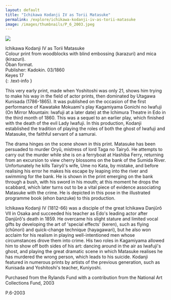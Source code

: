 ```yaml
---
layout: default
title: "Ichikawa Kodanji IV as Torii Matasuke"
permalink: /explore/ichikawa-kodanji-iv-as-torii-matasuke
image: /images/thumbnails/P_6_2003.jpeg
---
```


![]({{site.baseurl}}/images/P_6_2003.jpeg)

Ichikawa Kodanji IV as Torii Matasuke  
Colour print from woodblocks with blind embossing (karazuri) and mica (kirazuri).  
Ôban format.  
Publisher: Kadokin. 03/1860  
Keyes 17  
{: .text-info }

This very early print, made when Yoshitoshi  was only 21, shows him trying to make his way in the field of actor
prints, then dominated by Utagawa Kunisada (1786-1865). It was published
on the occasion of the first performance of Kawatake Mokuami's play
Kagamiyama Gonichi no Iwafuji (On Mirror Mountain: Iwafuji
at a later date) at the Ichimura Theatre in Edo in the third month
of 1860. This was a sequel to an earlier play, which finished with
the death of the evil Lady Iwafuji. In this production, Kodanji
established the tradition of playing the roles of both the ghost
of Iwafuji and Matasuke, the faithful servant of a samurai.

The drama hinges on the  scene shown in this print. Matasuke has been persuaded to murder
Oryû, mistress of lord Taga no Tairyô. He attempts to
carry out the murder while she is on a ferryboat at Hashiba Ferry,
returning from an excursion to view cherry blossoms on the bank
of the Sumida River. Unfortunately he kills Tairyô's wife,
Ume no Kata, by mistake, and before realising his error he makes
his escape by leaping into the river and swimming for the bank.
He is shown in the print emerging on the bank through a bush, with
his sword in his mouth; at this moment he drops the scabbard, which
later turns out to be a vital piece of evidence associating Matasuke
with the crime. He is depicted in this pose in the illustrated programme
book (ehon banzuke) to this production.

Ichikawa Kodanji IV (1812-66) was  a disciple of the great Ichikawa Danjûrô VII in Osaka
and succeeded his teacher as Edo's leading actor after Danjûrô's
death in 1859. He overcame his slight stature and limited vocal
gifts by developing the art of 'special effects' (keren),
such as flying (chûnori) and quick-change
technique (hayagawari), but he also won acclaim for his
realism in playing well-intentioned men whose circumstances drove
them into crime. His two roles in Kagamiyama allowed him
to show off both sides of his art: dancing around in the air as
Iwafuji's ghost, and playing the great dramatic scene in which Matasuke
realises he has murdered the wrong person, which leads to his suicide.
Kodanji featured in numerous prints by artists of the previous generation,
such as Kunisada and Yoshitoshi's teacher, Kuniyoshi.

Purchased  from the Rylands Fund with a contribution from the National Art
Collections Fund, 2003

P.6-2003
